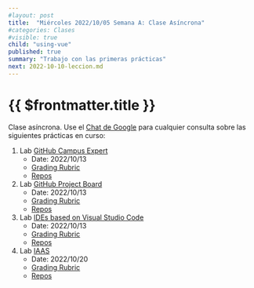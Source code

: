 ```yaml
---
#layout: post
title:  "Miércoles 2022/10/05 Semana A: Clase Asíncrona"
#categories: Clases
#visible: true
child: "using-vue"
published: true
summary: "Trabajo con las primeras prácticas"
next: 2022-10-10-leccion.md
---
```



# {{ $frontmatter.title }}

Clase asíncrona. 
Use el [Chat de Google](https://mail.google.com/chat/u/1/#chat/welcome) para cualquier consulta sobre las 
siguientes prácticas en curso:


1.  Lab [GitHub Campus Expert](/practicas/github-campus-expert.html)
    *   Date: 2022/10/13
    *   [Grading Rubric](/practicas/github-campus-expert.html#rubrica)
    *   [Repos](https://github.com/orgs/ULL-MII-SYTWS-2223/repositories?q=github-campus-expert)
2.  Lab [GitHub Project Board](/practicas/github-project-board.html)
    *   Date: 2022/10/13
    *   [Grading Rubric](/practicas/github-project-board.html#rubrica)
    *   [Repos](https://github.com/orgs/ULL-MII-SYTWS-2223/repositories?q=github-project-board)
3.  Lab [IDEs based on Visual Studio Code](/practicas/ides.html)
    *   Date: 2022/10/13
    *   [Grading Rubric](/practicas/ides.html#rubrica)
    *   [Repos](https://github.com/orgs/ULL-MII-SYTWS-2223/repositories?q=editors)
4.  Lab [IAAS](/practicas/iaas.html)
    *   Date: 2022/10/20
    *   [Grading Rubric](/practicas/iaas.html#rubrica)
    *   [Repos](https://github.com/orgs/ULL-MII-SYTWS-2223/repositories?q=iaas)
